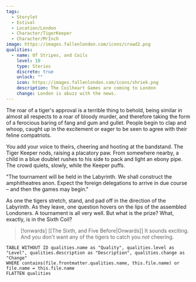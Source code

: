 ```yaml
---
tags:
  - Storylet
  - Estival
  - Location/London
  - Character/TigerKeeper
  - Character/MrInch
image: https://images.fallenlondon.com/icons/crowd2.png
qualities:
  - name: Of Stripes, and Coils
    level: 10
    type: Stories
    discrete: true
    unlock: ""
    icon: https://images.fallenlondon.com/icons/shriek.png
    description: The Coilheart Games are coming to London
    change: London is abuzz with the news.
---
```


The roar of a tiger's approval is a terrible thing to behold, being similar in almost all respects to a roar of bloody murder, and therefore taking the form of a ferocious baring of fang and gum and gullet. People begin to clap and whoop, caught up in the excitement or eager to be seen to agree with their feline compatriots.

You add your voice to theirs, cheering and hooting at the bandstand. The Tiger Keeper nods, raising a placatory paw. From somewhere nearby, a child in a blue doublet rushes to his side to pack and light an ebony pipe. The crowd quiets, slowly, while the Keeper puffs.

"The tournament will be held in the Labyrinth. We shall construct the amphitheatres anon. Expect the foreign delegations to arrive in due course – and then the games may begin."

As one the tigers stretch, stand, and pad off in the direction of the Labyrinth. As they leave, one question hovers on the lips of the assembled Londoners. A tournament is all very well. But what is the prize? What, exactly, is in the Sixth Coil?

> [!onwards] [[The Sixth, and Five Before|Onwards]]
> It sounds exciting. And you don't want any of the tigers to catch you _not_ cheering.

```dataview
TABLE WITHOUT ID qualities.name as "Quality", qualities.level as "Level", qualities.description as "Description", qualities.change as "Change"  
WHERE contains(file.frontmatter.qualities.name, this.file.name) or file.name = this.file.name 
FLATTEN qualities
```
